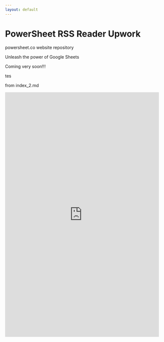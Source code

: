 ```yaml
---
layout: default
---
```


# PowerSheet RSS Reader Upwork

powersheet.co website repository

Unleash the power of Google Sheets

Coming very soon!!!

tes

from index_2.md

<iframe width="100%" height="800" frameborder="0" src="https://docs.google.com/spreadsheet/pub?key=1rWnBxvS-7w7baSJjVcvTzefrPKKPm5qwrH5fJMEThhA&gid=0&gridlines=false&range=A1:D40&widget=false&chrome=false" title="Tiers Comparison"></iframe>
 
